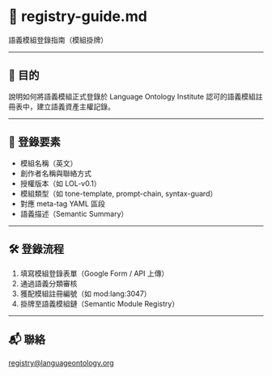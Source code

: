 # 📘 registry-guide.md
語義模組登錄指南（模組掛牌）

---

## 📌 目的

說明如何將語義模組正式登錄於 Language Ontology Institute 認可的語義模組註冊表中，建立語義資產主權記錄。

---

## 📝 登錄要素

- 模組名稱（英文）
- 創作者名稱與聯絡方式
- 授權版本（如 LOL-v0.1）
- 模組類型（如 tone-template, prompt-chain, syntax-guard）
- 對應 meta-tag YAML 區段
- 語義描述（Semantic Summary）

---

## 🛠 登錄流程

1. 填寫模組登錄表單（Google Form / API 上傳）
2. 通過語義分類審核
3. 獲配模組註冊編號（如 mod:lang:3047）
4. 掛牌至語義模組鏈（Semantic Module Registry）

---

## 📬 聯絡
registry@languageontology.org
